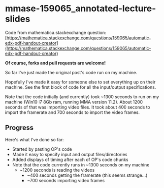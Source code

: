 # mmase-159065_annotated-lecture-slides

Code from mathematica.stackexchange question:  [https://mathematica.stackexchange.com/questions/159065/automatic-edx-pdf-handout-creator](https://mathematica.stackexchange.com/questions/159065/automatic-edx-pdf-handout-creator)

**Of course, forks and pull requests are welcome!**

So far I've just made the original post's code run on my machine.

Hopefully I've made it easy for someone else to set everything up on their
machine.  See the first block of code for all the input/output specifications.

Note that the code initially (and currently) took ~1300 seconds to run on my
machine (Win10 i7 8Gb ram, running MMA version 11.2).  About 1200 seconds of
that was importing video files.  It took about 400 seconds to import the
framerate and 700 seconds to import the video frames.

## Progress

Here's what I've done so far:

* Started by pasting OP's code
* Made it easy to specify input and output files/directories
* Added displays of timing after each of OP's code chunks
* Note that the code currently runs in ~1300 seconds on my machine
  * ~1200 seconds is reading the videos
    * ~400 seconds getting the framerate (this seems strange...)
	* ~700 seconds importing video frames

